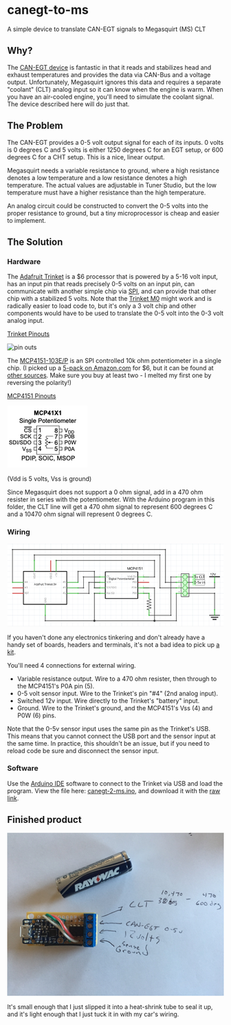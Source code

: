 # canegt-to-ms
A simple device to translate CAN-EGT signals to Megasquirt (MS) CLT

## Why?

The [CAN-EGT device](https://thedubshop.com/can-egt/) is fantastic in that it reads and stabilizes head and exhaust temperatures and provides the data via CAN-Bus and a voltage output. Unfortunately, Megasquirt ignores this data and requires a separate "coolant" (CLT) analog input so it can know when the engine is warm. When you have an air-cooled engine, you'll need to simulate the coolant signal. The device described here will do just that.

## The Problem

The CAN-EGT provides a 0-5 volt output signal for each of its inputs. 0 volts is 0 degrees C and 5 volts is either 1250 degrees C for an EGT setup, or 600 degrees C for a CHT setup. This is a nice, linear output.

Megasquirt needs a variable resistance to ground, where a high resistance denotes a low temperature and a low resistance denotes a high temperature. The actual values are adjustable in Tuner Studio, but the low temperature must have a higher resistance than the high temperature.

An analog circuit could be constructed to convert the 0-5 volts into the proper resistance to ground, but a tiny microprocessor is cheap and easier to implement.

## The Solution

### Hardware

The [Adafruit Trinket](https://www.adafruit.com/product/1501) is a $6 processor that is powered by a 5-16 volt input, has an input pin that reads precisely 0-5 volts on an input pin, can communicate with another simple chip via [SPI](https://en.wikipedia.org/wiki/Serial_Peripheral_Interface), and can provide that other chip with a stabilized 5 volts. Note that the [Trinket M0](https://www.adafruit.com/product/3500) might work and is radically easier to load code to, but it's only a 3 volt chip and other components would have to be used to translate the 0-5 volt into the 0-3 volt analog input.

[Trinket Pinouts](https://learn.adafruit.com/introducing-trinket/pinouts)

![pin outs](https://cdn-learn.adafruit.com/assets/assets/000/025/645/large1024/trinket5.png?1432753823)

The [MCP4151-103E/P](https://www.digikey.com/en/products/detail/microchip-technology/MCP4151-103E-P/1874217) is an SPI controlled 10k ohm potentiometer in a single chip. (I picked up a [5-pack on Amazon.com](https://www.amazon.com/gp/product/B00LVKK472) for $6, but it can be found at [other sources](https://www.mouser.com/ProductDetail/Microchip-Technology/MCP4151-103E-P?qs=hH%252BOa0VZEiCcBDYaXnd0Yg%3D%3D). Make sure you buy at least two - I melted my first one by reversing the polarity!)

[MCP4151 Pinouts]()

![pin outs](MCP41X1%20Pinout.png)

(Vdd is 5 volts, Vss is ground)

Since Megasquirt does not support a 0 ohm signal, add in a 470 ohm resister in series with the potentiometer. With the Arduino program in this folder, the CLT line will get a 470 ohm signal to represent 600 degrees C and a 10470 ohm signal will represent 0 degrees C.

### Wiring

![schematic](Schematic.png)

If you haven't done any electronics tinkering and don't already have a handy set of boards, headers and terminals, it's not a bad idea to pick up [a kit](https://www.amazon.com/s?k=pcb+board+kit).

You'll need 4 connections for external wiring.

 - Variable resistance output. Wire to a 470 ohm resister, then through to the MCP4151's P0A pin (5).
 - 0-5 volt sensor input. Wire to the Trinket's pin "#4" (2nd analog input).
 - Switched 12v input. Wire directly to the Trinket's "battery" input.
 - Ground. Wire to the Trinket's ground, and the MCP4151's Vss (4) and P0W (6) pins.

Note that the 0-5v sensor input uses the same pin as the Trinket's USB. This means that you cannot connect the USB port and the sensor input at the same time. In practice, this shouldn't be an issue, but if you need to reload code be sure and disconnect the sensor input.

### Software

Use the [Arduino IDE](https://www.arduino.cc/en/Main.Software) software to connect to the Trinket via USB and load the program. View the file here: [canegt-2-ms.ino](canegt-2-ms.ino), and download it with the [raw link](https://raw.githubusercontent.com/ianepperson/canegt-to-ms/main/canegt-2-ms.ino).


## Finished product

![Final product](CANEGT-2-MS%20final.JPG)

It's small enough that I just slipped it into a heat-shrink tube to seal it up, and it's light enough that I just tuck it in with my car's wiring.
